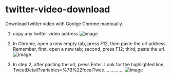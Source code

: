 # twitter-video-download

Download twitter video with Goolge Chrome mannually.

1. copy any twitter video address
![image](https://user-images.githubusercontent.com/10022333/128453648-9f5c891c-21f7-44d5-be26-a448376893f0.png)

2. In Chrome, open a new empty tab, press F12, then paste the url address.
Remember, first, open a new tab; second, press F12; third, paste the url.
![image](https://user-images.githubusercontent.com/10022333/128455069-fa71ef88-e918-4769-aa68-6f1fc01e4eed.png)

3. In step 2, after pasting the url, press Enter.
Look for the highlighted line, TweetDetail?variables=%7B%22focalTwee...............
![image](https://user-images.githubusercontent.com/10022333/128455337-29bd82e5-53c0-4da4-bf7d-6fbeb031f0dd.png)



